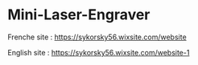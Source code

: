 # Mini-Laser-Engraver

Frenche site : https://sykorsky56.wixsite.com/website

English site : https://sykorsky56.wixsite.com/website-1
